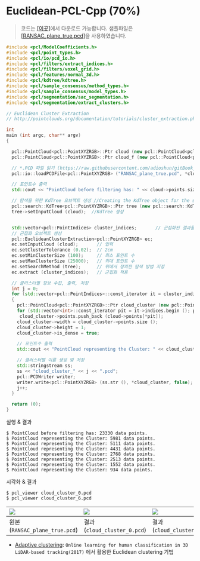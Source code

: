 # Euclidean-PCL-Cpp  \(70%\)

> 코드는 [\[이곳\]](https://github.com/adioshun/gitBook_Tutorial_PCL/blob/master/Intermediate/Part02-Chapter01-Euclidean-PCL-Cpp.cpp)에서 다운로드 가능합니다. 샘플파일은 [\[RANSAC\_plane\_true.pcd\]](https://raw.githubusercontent.com/adioshun/gitBook_Tutorial_PCL/master/Intermediate/sample/RANSAC_plane_true.pcd)을 사용하였습니다.

```cpp
#include <pcl/ModelCoefficients.h>
#include <pcl/point_types.h>
#include <pcl/io/pcd_io.h>
#include <pcl/filters/extract_indices.h>
#include <pcl/filters/voxel_grid.h>
#include <pcl/features/normal_3d.h>
#include <pcl/kdtree/kdtree.h>
#include <pcl/sample_consensus/method_types.h>
#include <pcl/sample_consensus/model_types.h>
#include <pcl/segmentation/sac_segmentation.h>
#include <pcl/segmentation/extract_clusters.h>

// Euclidean Cluster Extraction
// http://pointclouds.org/documentation/tutorials/cluster_extraction.php#cluster-extraction

int 
main (int argc, char** argv)
{

  pcl::PointCloud<pcl::PointXYZRGB>::Ptr cloud (new pcl::PointCloud<pcl::PointXYZRGB>);
  pcl::PointCloud<pcl::PointXYZRGB>::Ptr cloud_f (new pcl::PointCloud<pcl::PointXYZRGB>);

  // *.PCD 파일 읽기 (https://raw.githubusercontent.com/adioshun/gitBook_Tutorial_PCL/master/Intermediate/sample/RANSAC_plane_true.pcd)
  pcl::io::loadPCDFile<pcl::PointXYZRGB> ("RANSAC_plane_true.pcd", *cloud);

  // 포인트수 출력
  std::cout << "PointCloud before filtering has: " << cloud->points.size () << " data points." << std::endl; //*

  // 탐색을 위한 KdTree 오브젝트 생성 //Creating the KdTree object for the search method of the extraction
  pcl::search::KdTree<pcl::PointXYZRGB>::Ptr tree (new pcl::search::KdTree<pcl::PointXYZRGB>);
  tree->setInputCloud (cloud);  //KdTree 생성 


  std::vector<pcl::PointIndices> cluster_indices;       // 군집화된 결과물의 Index 저장, 다중 군집화 객체는 cluster_indices[0] 순으로 저장 
  // 군집화 오브젝트 생성  
  pcl::EuclideanClusterExtraction<pcl::PointXYZRGB> ec;
  ec.setInputCloud (cloud);       // 입력   
  ec.setClusterTolerance (0.02);  // 2cm  
  ec.setMinClusterSize (100);     // 최소 포인트 수 
  ec.setMaxClusterSize (25000);   // 최대 포인트 수
  ec.setSearchMethod (tree);      // 위에서 정의한 탐색 방법 지정 
  ec.extract (cluster_indices);   // 군집화 적용 

  // 클러스터별 정보 수집, 출력, 저장 
  int j = 0;
  for (std::vector<pcl::PointIndices>::const_iterator it = cluster_indices.begin (); it != cluster_indices.end (); ++it)
  {
    pcl::PointCloud<pcl::PointXYZRGB>::Ptr cloud_cluster (new pcl::PointCloud<pcl::PointXYZRGB>);
    for (std::vector<int>::const_iterator pit = it->indices.begin (); pit != it->indices.end (); ++pit)
     cloud_cluster->points.push_back (cloud->points[*pit]); 
    cloud_cluster->width = cloud_cluster->points.size ();
    cloud_cluster->height = 1;
    cloud_cluster->is_dense = true;

    // 포인트수 출력
    std::cout << "PointCloud representing the Cluster: " << cloud_cluster->points.size () << " data points." << std::endl;

    // 클러스터별 이름 생성 및 저장 
    std::stringstream ss;
    ss << "cloud_cluster_" << j << ".pcd";
    pcl::PCDWriter writer;
    writer.write<pcl::PointXYZRGB> (ss.str (), *cloud_cluster, false); //*
    j++;
  }

  return (0);
}
```

실행 & 결과

```text
$ PointCloud before filtering has: 23330 data points.
$ PointCloud representing the Cluster: 5981 data points.
$ PointCloud representing the Cluster: 5111 data points.
$ PointCloud representing the Cluster: 4431 data points.
$ PointCloud representing the Cluster: 2768 data points.
$ PointCloud representing the Cluster: 2513 data points.
$ PointCloud representing the Cluster: 1552 data points.
$ PointCloud representing the Cluster: 934 data points.
```

시각화 & 결과

```text
$ pcl_viewer cloud_cluster_0.pcd 
$ pcl_viewer cloud_cluster_6.pcd
```

| ![](https://i.imgur.com/j6HoJBy.png) | ![](https://i.imgur.com/4ZXd2eu.png) | ![](https://i.imgur.com/6WVsQwo.png) |
| :--- | :--- | :--- |
| 원본\(`RANSAC_plane_true.pcd`\) | 결과\(`cloud_cluster_0.pcd`\) | 결과\(`cloud_cluster_6.pcd`\) |

* [Adaptive clustering](https://github.com/yzrobot/adaptive_clustering): `Online learning for human classification in 3D LiDAR-based tracking(2017)` 에서 활용한 Euclidean clustering 기법 

